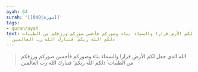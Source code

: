 ```yaml
---
ayah: 64
surah: '[[040|سورة]]'
tags:
- quran/ayah
text: الله الذي جعل لكم الأرض قرارا والسماء بناء وصوركم فأحسن صوركم ورزقكم من الطيبات
  ۚ ذلكم الله ربكم ۖ فتبارك الله رب العالمين
---
```

> الله الذي جعل لكم الأرض قرارا والسماء بناء وصوركم فأحسن صوركم ورزقكم من الطيبات ۚ ذلكم الله ربكم ۖ فتبارك الله رب العالمين

